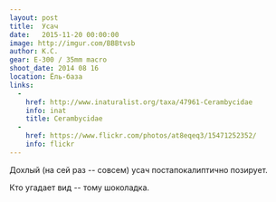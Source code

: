 ```yaml
---
layout: post
title:  Усач
date:   2015-11-20 00:00:00
image: http://imgur.com/BBBtvsb
author: К.С.
gear: E-300 / 35mm macro
shoot_date: 2014 08 16
location: Ёль-база
links:
  -
    href: http://www.inaturalist.org/taxa/47961-Cerambycidae
    info: inat
    title: Cerambycidae
  -
    href: https://www.flickr.com/photos/at8eqeq3/15471252352/
    info: flickr
---
```


Дохлый (на сей раз -- совсем) усач постапокалиптично позирует.

Кто угадает вид -- тому шоколадка.
